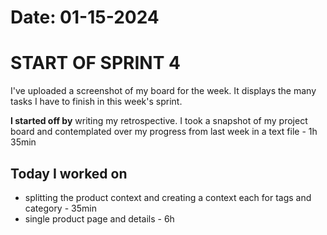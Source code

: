 # Date: 01-15-2024

# START OF SPRINT 4

I've uploaded a screenshot of my board for the week. It displays the many tasks I have to finish in this week's sprint.

**I started off by** writing my retrospective. I took a snapshot of my project board and contemplated over my progress from last week in a text file - 1h 35min

**Today I worked on** 
-
- splitting the product context and creating a context each for tags and category - 35min
- single product page and details - 6h